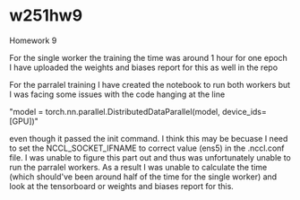 # w251hw9
Homework 9



For the single worker the  training the time was  around 1 hour for one epoch 
I have uploaded the weights and biases report for this as well in the repo

For the parralel training I have created the notebook to run both workers but 
I was facing some issues with the code hanging at the line 

"model = torch.nn.parallel.DistributedDataParallel(model, device_ids=[GPU])"

even though it passed the init command. I think this may be becuase I need to set the NCCL_SOCKET_IFNAME to correct value (ens5) in the .nccl.conf file. I was unable to figure this part out and thus was unfortunately unable to run the parralel workers. As a result I was unable to calculate the time (which should've been around half of the time for the single worker) and look at the tensorboard or weights and biases report for this.
